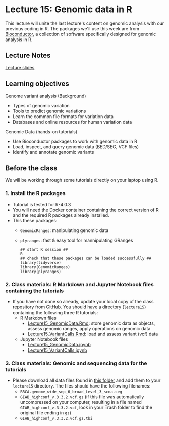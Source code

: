 # Lecture 15: Genomic data in R

This lecture will unite the last lecture's content on genomic analysis with our previous coding in R. The packages we'll use this week are from [Bioconductor](http://bioconductor.org), a collection of software specifically designed for genomic analysis in R.

## Lecture Notes
[Lecture slides](https://github.com/FredHutch/tfcb_2023/blob/main/lectures/lecture15/MCB%20536%20Lecture%2015_16%20Nov%202023.pdf)

## Learning objectives

Genome variant analysis (Background)
- Types of genomic variation
- Tools to predict genomic variations
- Learn the common file formats for variation data
- Databases and online resources for human variation data

Genomic Data (hands-on tutorials)
- Use Bioconductor packages to work with genomic data in R
- Load, inspect, and query genomic data (BED/SEG, VCF files)
- Identify and annotate genomic variants

## Before the class

We will be working through some tutorials directly on your laptop using R. 

### 1. Install the R packages

- Tutorial is tested for R-4.0.3
- You will need the Docker container containing the correct version of R and the required R packages already installed.
- This these packages:
  - `GenomicRanges`: manipulating genomic data
  - `plyranges`: fast & easy tool for mannipulating GRanges
  
    ```
    ## start R session ##
    R
    ## check that these packages can be loaded successfully ##
    library(tidyverse)
    library(GenomicRanges)
    library(plyranges)
    ```
### 2. Class materials: R Markdown and Jupyter Notebook files containing the tutorials

- If you have not done so already, update your local copy of the class repository from GitHub. You should have a directory (`lecture15`) containing the following three R tutorials:
  - R Markdown files
    - [Lecture15_GenomicData.Rmd](Lecture15_GenomicData.Rmd): store genomic data as objects, assess genomic ranges, apply operations on genomic data
    - [Lecture15_VariantCalls.Rmd](Lecture15_VariantCalls.Rmd): load and assess variant (vcf) data
  - Jupyter Notebook files
    - [Lecture15_GenomicData.ipynb](Lecture15_GenomicData.ipynb)
    - [Lecture15_VariantCalls.ipynb](Lecture15_VariantCalls.ipynb)
  
### 3. Class materials: Genomic and sequencing data for the tutorials

- Please download all data files found in [this folder](https://drive.google.com/drive/folders/1OmUjQ5HSXG9Ka8lEC3i3GjaZb6ZazBrb) and add them to your `lecture15` directory. The files should have the following filenames:
  - `BRCA.genome_wide_snp_6_broad_Level_3_scna.seg`
  - `GIAB_highconf_v.3.3.2.vcf.gz` (if this file was automatically uncompressed on your computer, resulting in a file named `GIAB_highconf_v.3.3.2.vcf`, look in your Trash folder to find the original file ending in `gz`)
  - `GIAB_highconf_v.3.3.2.vcf.gz.tbi`
